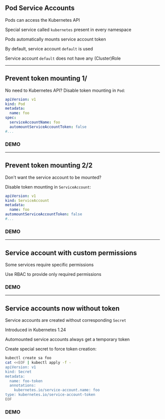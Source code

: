 ## Pod Service Accounts

Pods can access the Kubernetes API

Special service called `kubernetes` present in every namespace

Pods automatically mounts service account token

By default, service account `default` is used

Service account `default` does not have any (Cluster)Role

---

## Prevent token mounting 1/

No need to Kubernetes API? Disable token mounting in `Pod`:

```yaml [2,7]
apiVersion: v1
kind: Pod
metadata:
  name: foo
spec:
  serviceAccountName: foo
  automountServiceAccountToken: false
#...
```

### DEMO

---

## Prevent token mounting 2/2

Don't want the service account to be mounted?

Disable token mounting in `ServiceAccount`:

```yaml [2,5]
apiVersion: v1
kind: ServiceAccount
metadata:
  name: foo
automountServiceAccountToken: false
#...
```

### DEMO

---

## Service account with custom permissions

Some services require specific permissions

Use RBAC to provide only required permissions

### DEMO

---

## Service accounts now without token

Service accounts are created without corresponding `Secret` [](https://kubernetes.io/docs/concepts/configuration/secret/#service-account-token-secrets)

Introduced in Kubernetes 1.24

Automounted service accounts always get a temporary token

Create special secret to force token creation:

```bash [2,7-9]
kubectl create sa foo
cat <<EOF | kubectl apply -f -
apiVersion: v1
kind: Secret
metadata:
  name: foo-token
  annotations:
    kubernetes.io/service-account.name: foo
type: kubernetes.io/service-account-token
EOF
```

### DEMO